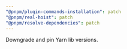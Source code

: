 ```yaml
---
"@pnpm/plugin-commands-installation": patch
"@pnpm/real-hoist": patch
"@pnpm/resolve-dependencies": patch
---
```


Downgrade and pin Yarn lib versions.
